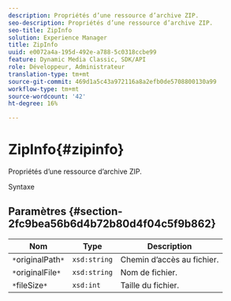 ```yaml
---
description: Propriétés d’une ressource d’archive ZIP.
seo-description: Propriétés d’une ressource d’archive ZIP.
seo-title: ZipInfo
solution: Experience Manager
title: ZipInfo
uuid: e0072a4a-195d-492e-a788-5c0318ccbe99
feature: Dynamic Media Classic, SDK/API
role: Développeur, Administrateur
translation-type: tm+mt
source-git-commit: 469d1a5c43a972116a8a2efb0de5708800130a99
workflow-type: tm+mt
source-wordcount: '42'
ht-degree: 16%

---
```



# ZipInfo{#zipinfo}

Propriétés d’une ressource d’archive ZIP.

Syntaxe

## Paramètres {#section-2fc9bea56b6d4b72b80d4f04c5f9b862}

| Nom | Type | Description |
|---|---|---|
| `*`originalPath`*` | `xsd:string` | Chemin d’accès au fichier. |
| `*`originalFile`*` | `xsd:string` | Nom de fichier. |
| `*`fileSize`*` | `xsd:int` | Taille du fichier. |

